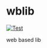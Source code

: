 # wblib

[![Test](https://github.com/woopen/wblib/actions/workflows/test.yml/badge.svg?branch=main)](https://github.com/woopen/wblib/actions/workflows/test.yml) 

web based lib
